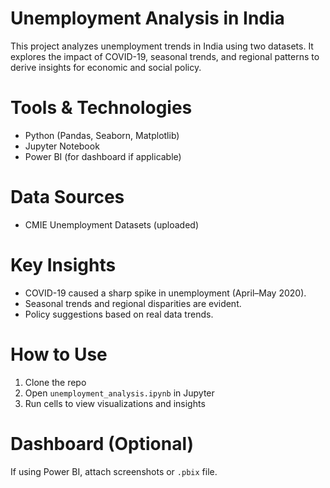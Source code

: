 # Unemployment Analysis in India 

This project analyzes unemployment trends in India using two datasets. It explores the impact of COVID-19, seasonal trends, and regional patterns to derive insights for economic and social policy.

#  Tools & Technologies
- Python (Pandas, Seaborn, Matplotlib)
- Jupyter Notebook
- Power BI (for dashboard if applicable)

#  Data Sources
- CMIE Unemployment Datasets (uploaded)

#  Key Insights
- COVID-19 caused a sharp spike in unemployment (April–May 2020).
- Seasonal trends and regional disparities are evident.
- Policy suggestions based on real data trends.

#  How to Use
1. Clone the repo
2. Open `unemployment_analysis.ipynb` in Jupyter
3. Run cells to view visualizations and insights

# Dashboard (Optional)
If using Power BI, attach screenshots or `.pbix` file.
